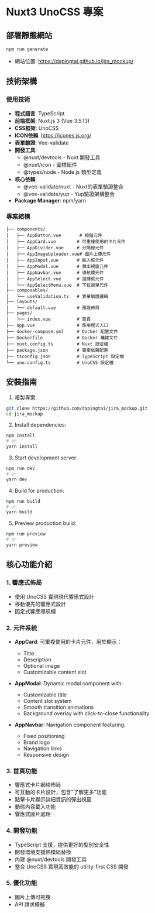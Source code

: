 # Nuxt3 UnoCSS 專案

## 部署靜態網站
```bash
npm run generate  
```
- 網站位置: https://dapingtai.github.io/jira_mockup/

## 技術架構

### 使用技術
- **程式語言**: TypeScript
- **前端框架**: Nuxt.js 3 (Vue 3.5.13)
- **CSS框架**: UnoCSS
- **ICON依賴**: https://icones.js.org/
- **表單驗證**: Vee-validate
- **開發工具**: 
  - @nuxt/devtools - Nuxt 開發工具
  - @nuxt/icon - 圖標組件
  - @types/node - Node.js 類型定義
- **核心依賴**:
  - @vee-validate/nuxt - Nuxt的表單驗證整合
  - @vee-validate/yup - Yup驗證架構整合
- **Package Manager**: npm/yarn

### 專案結構
```
├── components/
│   ├── AppButton.vue       # 按鈕元件
│   ├── AppCard.vue        # 可重複使用的卡片元件
│   ├── AppDivider.vue     # 分隔線元件
│   ├── AppImageUploader.vue# 圖片上傳元件
│   ├── AppInput.vue       # 輸入框元件
│   ├── AppModal.vue       # 彈出視窗元件
│   ├── AppNavbar.vue      # 導航欄元件
│   ├── AppSelect.vue      # 選擇框元件
│   └── AppSelectMenu.vue  # 下拉選單元件
├── composables/
│   └── useValidation.ts   # 表單驗證邏輯
├── layouts/
│   └── default.vue        # 預設佈局
├── pages/
│   └── index.vue          # 首頁
├── app.vue                # 應用程式入口
├── docker-compose.yml     # Docker 配置文件
├── Dockerfile             # Docker 構建文件
├── nuxt.config.ts         # Nuxt 設定檔
├── package.json           # 專案依賴配置
├── tsconfig.json          # TypeScript 設定檔
└── uno.config.ts          # UnoCSS 設定檔
```

## 安裝指南

1. 複製專案:
```bash
git clone https://github.com/dapingtai/jira_mockup.git
cd jira_mockup
```

2. Install dependencies:
```bash
npm install
# or
yarn install
```

3. Start development server:
```bash
npm run dev
# or
yarn dev
```

4. Build for production:
```bash
npm run build
# or
yarn build
```

5. Preview production build:
```bash
npm run preview
# or
yarn preview
```

## 核心功能介紹

### 1. 響應式佈局
- 使用 UnoCSS 實現現代響應式設計
- 移動優先的響應式設計
- 固定式響應導航欄

### 2. 元件系統
- **AppCard**: 可重複使用的卡片元件，用於顯示：
  - Title
  - Description
  - Optional image
  - Customizable content slot

- **AppModal**: Dynamic modal component with:
  - Customizable title
  - Content slot system
  - Smooth transition animations
  - Background overlay with click-to-close functionality

- **AppNavbar**: Navigation component featuring:
  - Fixed positioning
  - Brand logo
  - Navigation links
  - Responsive design

### 3. 首頁功能
- 響應式卡片網格佈局
- 可互動的卡片設計，包含"了解更多"功能
- 點擊卡片顯示詳細資訊的彈出視窗
- 動態內容載入功能
- 響應式圖片處理

### 4. 開發功能
- TypeScript 支援，提供更好的型別安全性
- 開發環境支援熱模組替換
- 內建 @nuxt/devtools 開發工具
- 整合 UnoCSS 實現高效能的 utility-first CSS 開發

### 5. 優化功能
- 圖片上傳可拖曳
- API 請求模擬